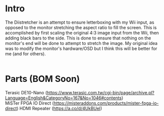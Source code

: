 # Intro
The Diistretcher is an attempt to ensure letterboxing with my Wii input, as opposed to the monitor stretching the aspect ratio to fill the screen. This is accomplished by first scaling the original 4:3 image input from the Wii, then adding black bars to the side. This is done to ensure that nothing on the monitor's end will be done to attempt to stretch the image. My original idea was to modify the monitor's hardware/OSD but I think this will be better for me (and for others).
<br><br>
# Parts (BOM Soon)
Terasic DE10-Nano (https://www.terasic.com.tw/cgi-bin/page/archive.pl?Language=English&CategoryNo=167&No=1046#contents)
<br>
MiSTer FPGA IO Direct (https://misteraddons.com/products/mister-fpga-io-direct)
HDMI Repeater (https://a.co/d/4UkBUeI)
